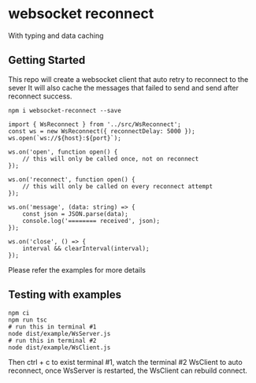 # websocket reconnect 

With typing and data caching

## Getting Started

This repo will create a websocket client that auto retry to reconnect to the sever
It will also cache the messages that failed to send and send after reconnect success.

```
npm i websocket-reconnect --save

import { WsReconnect } from '../src/WsReconnect';
const ws = new WsReconnect({ reconnectDelay: 5000 });
ws.open(`ws://${host}:${port}`);

ws.on('open', function open() {
    // this will only be called once, not on reconnect
});

ws.on('reconnect', function open() {
    // this will only be called on every reconnect attempt
});

ws.on('message', (data: string) => {
    const json = JSON.parse(data);
    console.log('======== received', json);
});

ws.on('close', () => {
    interval && clearInterval(interval);
});
```
Please refer the examples for more details

## Testing with examples
```
npm ci
npm run tsc
# run this in terminal #1
node dist/example/WsServer.js
# run this in terminal #2
node dist/example/WsClient.js
```

Then ctrl + c to exist terminal #1, watch the terminal #2 WsClient to auto reconnect, once WsServer is restarted, the WsClient can rebuild connect.